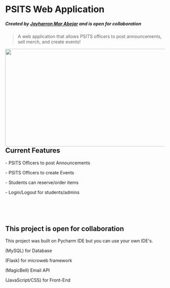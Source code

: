 # PSITS Web Application
##### Created by [Jayharron Mar Abejar](https://www.facebook.com/Jerron.Abejar) and is open for collaboration
> A web application that allows PSITS officers to post announcements, sell merch, and create events!
<img align="left" width="548" height="308" src="https://github.com/jaymar921/PSITSWebApp/blob/master/PSITSweb/static/images/PSITSwebapp.png"/>

<h2>Current Features</h2>
<p> - PSITS Officers to post Announcements</p>
<p> - PSITS Officers to create Events</p>
<p> - Students can reserve/order items </p>
<p> - Login/Logout for students/admins</p>

<br><br><br>
<h2>This project is open for collaboration</h2>
<p> This project was built on Pycharm IDE but you can use your own IDE's. </p>
<p> (MySQL) for Database </p>
<p> (Flask) for microweb framework </p>
<p> (MagicBell) Email API </p>
<p> (JavaScript/CSS) for Front-End </p>
